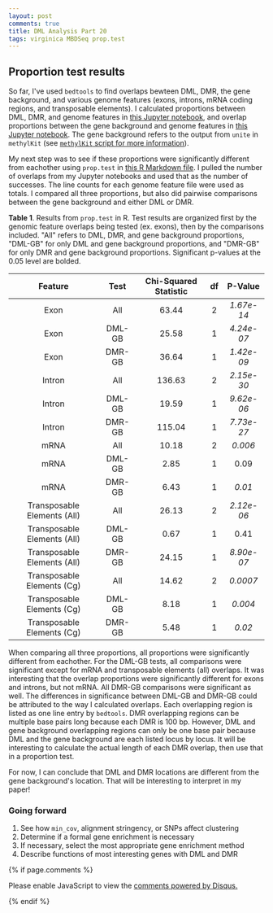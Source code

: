 ```yaml
---
layout: post
comments: true
title: DML Analysis Part 20
tags: virginica MBDSeq prop.test
---
```


## Proportion test results

So far, I've used `bedtools` to find overlaps bewteen DML, DMR, the gene background, and various genome features (exons, introns, mRNA coding regions, and transposable elements). I calculated proportions between DML, DMR, and genome features in [this Jupyter notebook](https://github.com/fish546-2018/yaamini-virginica/blob/master/notebooks/2018-11-01-DML-and-DMR-Analysis.ipynb), and  overlap proportions between the gene background and genome features in [this Jupyter notebook](https://github.com/fish546-2018/yaamini-virginica/blob/master/notebooks/2018-12-02-Gene-Enrichment-Analysis.ipynb). The gene background refers to the output from `unite` in `methylKit` (see [`methylKit` script for more information](https://github.com/fish546-2018/yaamini-virginica/blob/master/analyses/2018-10-25-MethylKit/2018-10-25-MethylKit.Rmd)).

My next step was to see if these proportions were significantly different from eachother using `prop.test` in [this R Markdown file](https://github.com/fish546-2018/yaamini-virginica/blob/master/analyses/2018-12-02-Gene-Enrichment-Analysis/2019-01-15-Proportion-Test.Rmd). I pulled the number of overlaps from my Jupyter notebooks and used that as the number of successes. The line counts for each genome feature file were used as totals. I compared all three proportions, but also did pairwise comparisons between the gene background and either DML or DMR.

**Table 1**. Results from `prop.test` in R. Test results are organized first by the genomic feature overlaps being tested (ex. exons), then by the comparisons included. "All" refers to DML, DMR, and gene background proportions, "DML-GB" for only DML and gene background proportions, and "DMR-GB" for only DMR and gene background proportions. Significant p-values at the 0.05 level are bolded.

|           Feature           |  Test  | Chi-Squared Statistic | df |   P-Value  |
|:---------------------------:|:------:|:---------------------:|:--:|:----------:|
|             Exon            |   All  |         63.44         |  2 | *1.67e-14* |
|             Exon            | DML-GB |         25.58         |  1 | *4.24e-07* |
|             Exon            | DMR-GB |         36.64         |  1 | *1.42e-09* |
|            Intron           |   All  |         136.63        |  2 | *2.15e-30* |
|            Intron           | DML-GB |         19.59         |  1 | *9.62e-06* |
|            Intron           | DMR-GB |         115.04        |  1 | *7.73e-27* |
|             mRNA            |   All  |         10.18         |  2 |   *0.006*  |
|             mRNA            | DML-GB |          2.85         |  1 |    0.09    |
|             mRNA            | DMR-GB |          6.43         |  1 |   *0.01*   |
| Transposable Elements (All) |   All  |         26.13         |  2 | *2.12e-06* |
| Transposable Elements (All) | DML-GB |          0.67         |  1 |    0.41    |
| Transposable Elements (All) | DMR-GB |         24.15         |  1 | *8.90e-07* |
|  Transposable Elements (Cg) |   All  |         14.62         |  2 |  *0.0007*  |
|  Transposable Elements (Cg) | DML-GB |          8.18         |  1 |   *0.004*  |
|  Transposable Elements (Cg) | DMR-GB |          5.48         |  1 |   *0.02*   |

When comparing all three proportions, all proportions were significantly different from eachother. For the DML-GB tests, all comparisons were significant except for mRNA and transposable elements (all) overlaps. It was interesting that the overlap proportions were significantly different for exons and introns, but not mRNA. All DMR-GB comparisons were significant as well. The differences in significance between DML-GB and DMR-GB could be attributed to the way I calculated overlaps. Each overlapping region is listed as one line entry by `bedtools`. DMR overlapping regions can be multiple base pairs long because each DMR is 100 bp. However, DML and gene background overlapping regions can only be one base pair because DML and the gene background are each listed locus by locus. It will be interesting to calculate the actual length of each DMR overlap, then use that in a proportion test.

For now, I can conclude that DML and DMR locations are different from the gene background's location. That will be interesting to interpret in my paper!

### Going forward

1. See how `min_cov`, alignment stringency, or SNPs affect clustering
2. Determine if a formal gene enrichment is necessary
3. If necessary, select the most appropriate gene enrichment method
4. Describe functions of most interesting genes with DML and DMR

{% if page.comments %}

<div id="disqus_thread"></div>
<script>

/**
*  RECOMMENDED CONFIGURATION VARIABLES: EDIT AND UNCOMMENT THE SECTION BELOW TO INSERT DYNAMIC VALUES FROM YOUR PLATFORM OR CMS.
*  LEARN WHY DEFINING THESE VARIABLES IS IMPORTANT: https://disqus.com/admin/universalcode/#configuration-variables*/
/*
var disqus_config = function () {
this.page.url = PAGE_URL;  // Replace PAGE_URL with your page's canonical URL variable
this.page.identifier = PAGE_IDENTIFIER; // Replace PAGE_IDENTIFIER with your page's unique identifier variable
};
*/
(function() { // DON'T EDIT BELOW THIS LINE
var d = document, s = d.createElement('script');
s.src = 'https://the-responsible-grad-student.disqus.com/embed.js';
s.setAttribute('data-timestamp', +new Date());
(d.head || d.body).appendChild(s);
})();
</script>
<noscript>Please enable JavaScript to view the <a href="https://disqus.com/?ref_noscript">comments powered by Disqus.</a></noscript>

{% endif %}

<script id="dsq-count-scr" src="//the-responsible-grad-student.disqus.com/count.js" async></script>
